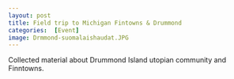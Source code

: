```yaml
---
layout: post 
title: Field trip to Michigan Fintowns & Drummond
categories:  [Event] 
image: Drmmond-suomalaishaudat.JPG
---
```

Collected material about Drummond Island utopian community and Finntowns.
